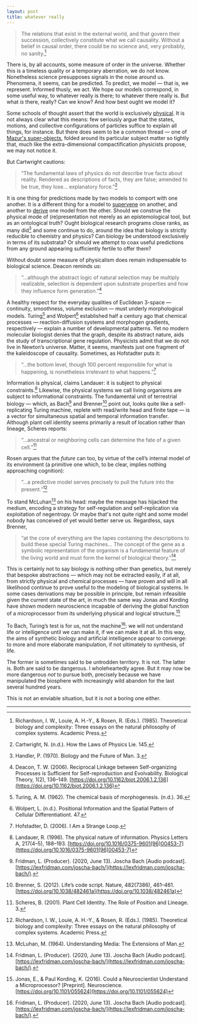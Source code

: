 ```yaml
---
layout: post
title: whatever really
---
```


> The relations that exist in the external world, and that govern their succession, collectively constitute what we call causality. Without a belief in causal order, there could be no science and, very probably, no sanity.[^1]

There is, by all accounts, some measure of order in the universe. Whether this is a timeless quality or a temporary aberration, we do not know. Nonetheless science presupposes signals in the noise around us. Phenomena, it seems, can be predicted. To predict, we model — that is, we represent. Informed thusly, we act. We hope our models correspond, in some useful way, to whatever really is there; to whatever there really is. But what *is* there, really? Can we know? And how best ought we model it?

Some schools of thought assert that the world is exclusively [physical](https://en.wikipedia.org/wiki/Physicalism). It is not always clear what this means: few seriously argue that the states, motions, and collective configurations of particles suffice to explain all things, for instance. But there does seem to be a common thread &mdash; one of [Mazur's super-objects](http://abel.math.harvard.edu/~mazur/preprints/when_is_one.pdf), folded around its particular subject matter so tightly that, much like the extra-dimensional compactification physicists propose, we may not notice it.

But Cartwright cautions:

> “The fundamental laws of physics do not describe true facts about reality. Rendered as descriptions of facts, they are false; amended to be true, they lose... explanatory force.”[^2]

It is one thing for predictions made by two models to comport with one another. It is a different thing for a model to [supervene](https://en.wikipedia.org/wiki/Supervenience) on another, and another to [derive](https://en.wikipedia.org/wiki/Formal_proof) one model from the other. Should we construe the physical mode of (re)presentation not merely as an epistemological tool, but as an ontological truth? Ought biological research programs close ranks, as many did[^3] and some continue to do, around the idea that biology is strictly reducible to chemistry and physics? Can biology be understood exclusively in terms of its substrata? Or should we attempt to coax useful predictions from any ground appearing sufficiently fertile to offer them?

Without doubt some measure of physicalism does remain indispensable to biological science. Deacon reminds us:

> “...although the abstract logic of natural selection may be multiply realizable, selection is dependent upon substrate properties and how they influence form generation.”[^4]

A healthy respect for the everyday qualities of Euclidean 3-space — continuity, smoothness, volume exclusion — must underly morphological models. Turing[^5] and Wolpert[^6] established half a century ago that chemical processes — reaction-diffusion systems and morphogen gradients, respectively — explain a number of developmental patterns. Yet no modern molecular biologist denies that the graph, despite its abstract nature, aids the study of transcriptional gene regulation. Physicists admit that we do not live in Newton’s universe. Matter, it seems, manifests just one fragment of the kaleidoscope of causality. Sometimes, as Hofstadter puts it:

> “...the bottom level, though 100 percent responsible for what is happening, is nonetheless irrelevant to what happens.”[^7]

Information is physical, claims Landauer: it is subject to physical constraints.[^8] Likewise, the physical systems we call living organisms are subject to informational constraints. The fundamental unit of terrestrial biology — which, as Bach[^9] and Brenner[^10] point out, looks quite like a self-replicating Turing machine, replete with read/write head and finite tape — is a vector for simultaneous spatial and temporal information transfer. Although plant cell identity seems primarily a result of location rather than lineage, Scheres reports:

> “...ancestral or neighboring cells can determine the fate of a given cell.”[^11]

Rosen argues that the *future* can too, by virtue of the cell’s internal model of its environment (a primitive one which, to be clear, implies nothing approaching cognition):

> “...a predictive model serves precisely to pull the future into the present.”[^1]

To stand McLuhan[^12] on his head: maybe the message has hijacked the medium, encoding a strategy for self-regulation and self-replication via exploitation of negentropy. Or maybe that's not quite right and some model nobody has conceived of yet would better serve us. Regardless, says Brenner,

> “at the core of everything are the tapes containing the descriptions to build these special Turing machines… The concept of the gene as a symbolic representation of the organism is a fundamental feature of the living world and must form the kernel of biological theory.”[^9]

This is certainly not to say biology is nothing other than genetics, but merely that bespoke abstractions — which may not be extracted easily, if at all, from strictly physical and chemical processes — have proven and will in all likelihood continue to prove useful to the modeling of biological systems. In some cases derivations may be possible in principle, but remain infeasible given the current state of the art, in much the same way Jonas and Kording have shown modern neuroscience incapable of deriving the global function of a microprocessor from its underlying physical and logical structure.[^13]

To Bach, Turing’s test is for us, not the machine[^9]: we will not understand life or intelligence until we can make it, if we can make it at all. In this way, the aims of synthetic biology and artificial intelligence appear to converge: to more and more elaborate manipulation, if not ultimately to synthesis, of life.

The former is sometimes said to be untrodden territory. It is not. The latter is. Both are said to be dangerous. I wholeheartedly agree. But it may now be more dangerous *not* to pursue both, precisely because we have manipulated the biosphere with increasingly wild abandon for the last several hundred years.

This is not an enviable situation, but it is not a boring one either.

---

[^1]: Richardson, I. W., Louie, A. H.-Y., & Rosen, R. (Eds.). (1985). Theoretical biology and complexity: Three essays on the natural philosophy of complex systems. Academic Press.

[^2]: Cartwright, N. (n.d.). How the Laws of Physics Lie. 145.

[^3]: Handler, P. (1970). Biology and the Future of Man. 3.

[^4]: Deacon, T. W. (2006). Reciprocal Linkage between Self-organizing Processes is Sufficient for Self-reproduction and Evolvability. Biological Theory, 1(2), 136–149. [https://doi.org/10.1162/biot.2006.1.2.136](https://doi.org/10.1162/biot.2006.1.2.136)

[^5]: Turing, A. M. (1962). The chemical basis of morphogenesis. (n.d.). 36.

[^6]: Wolpert, L. (n.d.). Positional Information and the Spatial Pattern of Cellular Differentiationt. 47.

[^7]: Hofstadter, D. (2006). I Am a Strange Loop.

[^8]: Landauer, R. (1996). The physical nature of information. Physics Letters A, 217(4–5), 188–193. [https://doi.org/10.1016/0375-9601(96)00453-7](https://doi.org/10.1016/0375-9601(96)00453-7)

[^9]: Fridman, L. (Producer). (2020, June 13). Joscha Bach [Audio podcast]. [https://lexfridman.com/joscha-bach/](https://lexfridman.com/joscha-bach/).

[^10]: Brenner, S. (2012). Life’s code script. Nature, 482(7386), 461–461. [https://doi.org/10.1038/482461a](https://doi.org/10.1038/482461a)

[^11]: Scheres, B. (2001). Plant Cell Identity. The Role of Position and Lineage. 3.

[^12]: McLuhan, M. (1964). Understanding Media: The Extensions of Man.

[^13]: Jonas, E., & Paul Kording, K. (2016). Could a Neuroscientist Understand a Microprocessor? [Preprint]. Neuroscience. [https://doi.org/10.1101/055624](https://doi.org/10.1101/055624)
